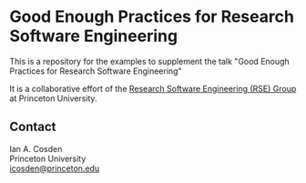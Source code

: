 # Good Enough Practices for Research Software Engineering

This is a repository for the examples to supplement the talk "Good Enough Practices for Research Software Engineering"

It is a collaborative effort of the [Research Software Engineering (RSE) Group](https://researchcomputing.princeton.edu/software-engineering) at Princeton University.


## Contact
Ian A. Cosden <br>
Princeton University <br> 
icosden@princeton.edu


